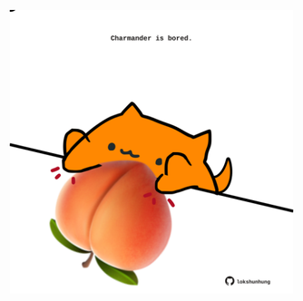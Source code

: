 <!-- built at 03/07/2025, 01:28:25 UTC -->
<p align="center">
  <img width="500" height="500" src="./ReadmeImage.svg">
</p>
